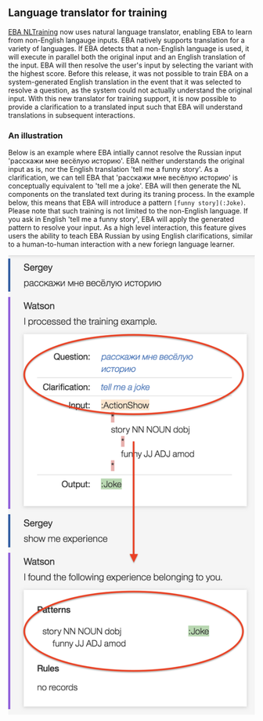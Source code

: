 ## Language translator for training

[EBA NLTraining](./blogs/AgentLearning.md) now uses natural language translator, enabling EBA to learn from non-English langauge inputs. EBA natively supports translation for a variety of languages. If EBA detects that a non-English language is used, it will execute in parallel both the original input and an English translation of the input. EBA will then resolve the user's input by selecting the variant with the highest score. Before this release, it was not possible to train EBA on a system-generated English translation in the event that it was selected to resolve a question, as the system could not actually understand the original input. With this new translator for training support, it is now possible to provide a clarification to a translated input such that EBA will understand translations in subsequent interactions.

### An illustration

Below is an example where EBA intially cannot resolve the Russian input 'расскажи мне весёлую историю'. EBA neither understands the original input as is, nor the English translation 'tell me a funny story'. As a clarification, we can tell EBA that 'расскажи мне весёлую историю' is conceptually equivalent to 'tell me a joke'. EBA will then generate the NL components on the translated text during its traning process. In the example below, this means that EBA will introduce a pattern `[funny story](:Joke)`. Please note that such training is not limited to the non-English language. If you ask in English 'tell me a funny story', EBA will apply the generated pattern to resolve your input. As a high level interaction, this feature gives users the ability to teach EBA Russian by using English clarifications, similar to a human-to-human interaction with a new foriegn language learner.

[![Russian to English training](../images/ru-to-en-training.png#zoom=50% "Russian to English training")](../images/ru-to-en-training.png)
